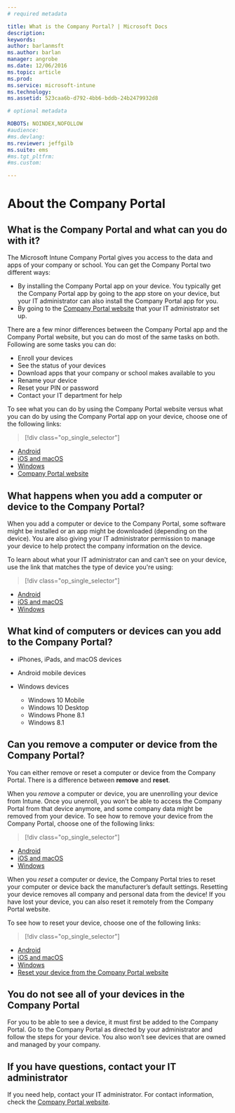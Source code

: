```yaml
---
# required metadata

title: What is the Company Portal? | Microsoft Docs
description:
keywords:
author: barlanmsftms.author: barlan
manager: angrobe
ms.date: 12/06/2016
ms.topic: article
ms.prod:
ms.service: microsoft-intune
ms.technology:
ms.assetid: 523caa6b-d792-4bb6-bddb-24b2479932d8

# optional metadata

ROBOTS: NOINDEX,NOFOLLOW
#audience:
#ms.devlang:
ms.reviewer: jeffgilb
ms.suite: ems
#ms.tgt_pltfrm:
#ms.custom:

---
```


# About the Company Portal

## What is the Company Portal and what can you do with it?
The Microsoft Intune Company Portal gives you access to the data and apps of your company or school. You can get the Company Portal two different ways:

- By installing the Company Portal app on your device. You typically get the Company Portal app by going to the app store on your device, but your IT administrator can also install the Company Portal app for you.
- By going to the [Company Portal website](http://portal.manage.microsoft.com) that your IT administrator set up.

There are a few minor differences between the Company Portal app and the Company Portal website, but you can do most of the same tasks on both. Following are some tasks you can do:

- Enroll your devices
- See the status of your devices
- Download apps that your company or school makes available to you
- Rename your device
- Reset your PIN or password
- Contact your IT department for help

To see what you can do by using the Company Portal website versus what you can do by using the Company Portal app on your device, choose one of the following links:

> [!div class="op_single_selector"]
- [Android](using-your-android-device-with-intune.md)
- [iOS and macOS](using-your-ios-or-mac-os-x-device-with-intune.md)
- [Windows](using-your-windows-device-with-intune.md)
- [Company Portal website](using-the-intune-company-portal-website.md)

## What happens when you add a computer or device to the Company Portal?
When you add a computer or device to the Company Portal, some software might be installed or an app might be downloaded (depending on the device).  You are also giving your IT administrator permission to manage your device to help protect the company information on the device.

To learn about what your IT administrator can and can't see on your device, use the link that matches the type of device you're using:

> [!div class="op_single_selector"]
- [Android](what-happens-if-you-install-the-company-portal-app-and-enroll-your-device-in-intune-android.md)
- [iOS and macOS](what-happens-if-you-install-the-company-portal-app-and-enroll-your-device-in-intune-ios.md)
- [Windows](what-can-your-it-administrator-see-when-you-enroll-your-device-in-intune-windows.md)

## What kind of computers or devices can you add to the Company Portal?

-   iPhones, iPads, and macOS devices

-   Android mobile devices

-   Windows devices
	-   Windows 10 Mobile
	-   Windows 10 Desktop
	-   Windows Phone 8.1
	-   Windows 8.1

## Can you remove a computer or device from the Company Portal?
You can either remove or reset a computer or device from the Company Portal. There is a difference between **remove** and **reset**.

When you *remove* a computer or device, you are unenrolling your device from Intune. Once you unenroll, you won’t be able to access the Company Portal from that device anymore, and some company data might be removed from your device. To see how to remove your device from the Company Portal, choose one of the following links:

> [!div class="op_single_selector"]
- [Android](unenroll-your-device-from-intune-android.md)
- [iOS and macOS](unenroll-your-device-from-intune-ios.md)
- [Windows](unenroll-your-device-from-intune-windows.md)

When you *reset* a computer or device, the Company Portal tries to reset your computer or device back the manufacturer’s default settings. Resetting your device removes all company and personal data from the device! If you have lost your device, you can also reset it remotely from the Company Portal website.

To see how to reset your device, choose one of the following links:

> [!div class="op_single_selector"]
- [Android](reset-erase-your-lost-or-stolen-device-android.md)
- [iOS and macOS](reset-erase-your-lost-or-stolen-device-ios.md)
- [Windows](reset-erase-your-lost-or-stolen-device-windows.md)
- [Reset your device from the Company Portal website](reset-your-device-cpwebsite.md)

## You do not see all of your devices in the Company Portal
For you to be able to see a device, it must first be added to the Company Portal. Go to the Company Portal as directed by your administrator and follow the steps for your device. You also won’t see devices that are owned and managed by your company.

## If you have questions, contact your IT administrator
If you need help, contact your IT administrator. For contact information, check the [Company Portal website](http://portal.manage.microsoft.com).
